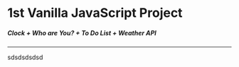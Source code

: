 1st Vanilla JavaScript Project
================================
##### Clock + Who are You? + To Do List + Weather API
<hr/>
sdsdsdsdsd
